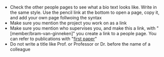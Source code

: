 * Check the other people pages to see what a bio text looks like. Write in the same style. Use the pencil link at the bottom to open a page, copy it, and add your own page follwoing the syntax
* Make sure you mention the project you work on as a link
* Make sure you mention who supervises you, and make this a link, with "[member/bram-van-ginneken]" you create a link to a people page. You can refer to publications with "[first paper](/publications/kars92)"
* Do not write a title like Prof. or Professor or Dr. before the name of a colleague
